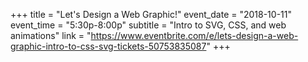 +++
title = "Let's Design a Web Graphic!"
event_date = "2018-10-11"
event_time = "5:30p-8:00p"
subtitle = "Intro to SVG, CSS, and web animations"
link = "https://www.eventbrite.com/e/lets-design-a-web-graphic-intro-to-css-svg-tickets-50753835087"
+++